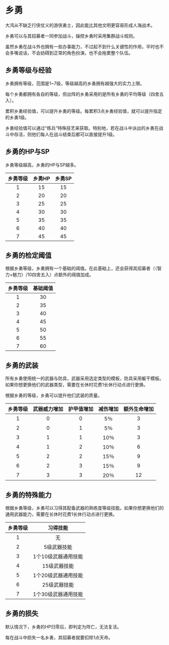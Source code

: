 # 乡勇

大鸿从不缺乏行侠仗义的游侠勇士，因此能比其他文明更容易形成人海战术。

乡勇可以与其招募者一同参加战斗，操控乡勇时采用集群战斗规则。

虽然乡勇在战斗外也拥有一些办事能力，不过起不到什么关键性的作用，平时也不会多嘴说话，不会妨碍到正常的角色扮演，也不会拖累整个队伍。

## 乡勇等级与经验

乡勇拥有等级，范围是1~7级，等级越高的乡勇拥有越强大的实力上限。

每个乡勇都拥有各自的等级，但出阵的乡勇采用的是所有乡勇的平均等级（四舍五入）。

累积乡勇经验值，可以提升乡勇的等级。每累积3点乡勇经验值，就可以提升指定的乡勇1级。

乡勇经验值可以通过“练兵”特殊技艺来获取。特别地，若在战斗中派出的乡勇在战斗中存活，则他们每人在战斗结束后都可以直接提升1级。

## 乡勇的HP与SP

乡勇等级越高，乡勇的HP与SP越多。

乡勇等级|乡勇HP|乡勇SP
:--:|:--:|:--:
1|15|15
2|20|20
3|25|25
4|30|30
5|35|35
6|40|40
7|45|45

## 乡勇的检定阈值

根据乡勇等级，乡勇拥有一个基础的阈值。在此基础上，还会获得其招募者（（智力+魅力）/10四舍五入）点额外的阈值加成。

乡勇等级|基础阈值
:--:|:--:
1|30
2|35
3|40
4|45
5|50
6|55
7|60

## 乡勇的武装

所有乡勇使用统一的武器与防具，武器采用选定类型的模板，防具采用躯干模板。如果你想更换他们的武器类型，需要在长休时花费1长休行动点进行更换。

根据乡勇的等级，乡勇可以提升他们武装的质量。

乡勇等级|武器威力增加|护甲值增加|减伤增加|额外生命增加
:--:|:--:|:--:|:--:|:--:
1|0|0|5％|3
2|0|1|5％|3
3|1|1|10％|3
4|1|2|10％|6
5|2|2|15％|9
6|2|3|15％|9
7|3|3|20％|12

## 乡勇的特殊能力

根据乡勇等级，乡勇可以习得其配备武器的熟练度等级技能。如果你想更换他们的通用武器能力，需要在长休时花费1长休行动点进行更换。

乡勇等级|习得技能
:--:|:--:
1|无
2|5级武器技能
3|1个10级武器通用技能
4|15级武器技能
5|1个20级武器通用技能
6|25级武器技能
7|1个30级武器通用技能

## 乡勇的损失

默认情况下，乡勇的HP归零后，即判定为阵亡，无法复活。

每在战斗中损失一名乡勇，其招募者就要扣除1点天命。